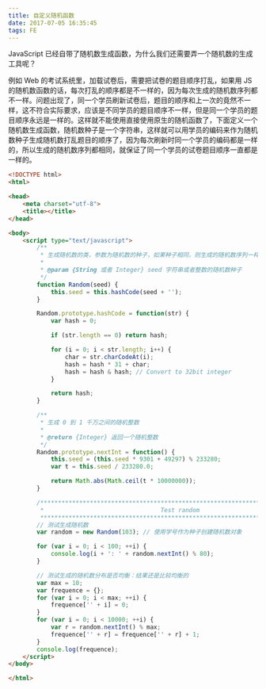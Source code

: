```yaml
---
title: 自定义随机函数
date: 2017-07-05 16:35:45
tags: FE
---
```


JavaScript 已经自带了随机数生成函数，为什么我们还需要弄一个随机数的生成工具呢？

例如 Web 的考试系统里，加载试卷后，需要把试卷的题目顺序打乱，如果用 JS 的随机数函数的话，每次打乱的顺序都是不一样的，因为每次生成的随机数序列都不一样。问题出现了，同一个学员刷新试卷后，题目的顺序和上一次的竟然不一样，这不符合实际要求，应该是不同学员的题目顺序不一样，但是同一个学员的题目顺序永远是一样的。这样就不能使用直接使用原生的随机函数了，下面定义一个随机数生成函数，随机数种子是一个字符串，这样就可以用学员的编码来作为随机数种子生成随机数打乱题目的顺序了，因为每次刷新时同一个学员的编码都是一样的，所以生成的随机数序列都相同，就保证了同一个学员的试卷题目顺序一直都是一样的。

<!--more-->

```html
<!DOCTYPE html>
<html>

<head>
    <meta charset="utf-8">
    <title></title>
</head>

<body>
    <script type="text/javascript">
        /**
         * 生成随机数的类，参数为随机数的种子，如果种子相同，则生成的随机数序列一样。
         *
         * @param {String 或者 Integer} seed 字符串或者整数的随机数种子
         */
        function Random(seed) {
            this.seed = this.hashCode(seed + '');
        }

        Random.prototype.hashCode = function(str) {
            var hash = 0;

            if (str.length == 0) return hash;

            for (i = 0; i < str.length; i++) {
                char = str.charCodeAt(i);
                hash = hash * 31 + char;
                hash = hash & hash; // Convert to 32bit integer
            }

            return hash;
        }

        /**
         * 生成 0 到 1 千万之间的随机整数
         *
         * @return {Integer} 返回一个随机整数
         */
        Random.prototype.nextInt = function() {
            this.seed = (this.seed * 9301 + 49297) % 233280;
            var t = this.seed / 233280.0;

            return Math.abs(Math.ceil(t * 10000000));
        }

        /*******************************************************************************
         *                                 Test random                                 *
         ******************************************************************************/
        // 测试生成随机数
        var random = new Random(103); // 使用学号作为种子创建随机数对象

        for (var i = 0; i < 100; ++i) {
            console.log(i + ': ' + random.nextInt() % 80);
        }

        // 测试生成的随机数分布是否均衡：结果还是比较均衡的
        var max = 10;
        var frequence = {};
        for (var i = 0; i < max; ++i) {
            frequence['' + i] = 0;
        }
        for (var i = 0; i < 10000; ++i) {
            var r = random.nextInt() % max;
            frequence['' + r] = frequence['' + r] + 1;
        }
        console.log(frequence);
    </script>
</body>

</html>
```

